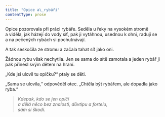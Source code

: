 ```yaml
---
title: "Opice a\_rybáři"
contentType: prose
---
```


  

Opice pozorovala při práci rybáře. Seděla u řeky na vysokém stromě a viděla, jak házejí do vody síť, pak ji vytáhnou, usednou k ohni, radují se a na pečených rybách si pochutnávají.

A tak seskočila ze stromu a začala tahat síť jako oni.

Žádnou rybu však nechytila. Jen se sama do sítě zamotala a jeden rybář ji pak přinesl svým dětem na hraní.

„Kde jsi ulovil tu opičku?“ ptaly se děti.

„Sama se ulovila,“ odpověděl otec. „Chtěla být rybářem, ale dopadla jako ryba.“

> _Kdepak, kdo se jen opičí  
> a dělá něco bez znalosti, důvtipu a fortelu,  
> sám si škodí._
